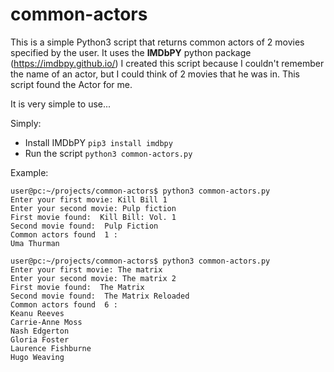
# common-actors
This is a simple Python3 script that returns common actors of 2 movies specified by the user.
It uses the **IMDbPY** python package (https://imdbpy.github.io/)
I created this script because I couldn't remember the name of an actor, but I could think of 2 movies that he was in. This script found the Actor for me. 

It is very simple to use...

Simply:
- Install IMDbPY
 `pip3 install imdbpy`
- Run the script
    `python3 common-actors.py`

Example:

    user@pc:~/projects/common-actors$ python3 common-actors.py 
    Enter your first movie: Kill Bill 1
    Enter your second movie: Pulp fiction
    First movie found:  Kill Bill: Vol. 1
    Second movie found:  Pulp Fiction
    Common actors found  1 : 
    Uma Thurman
    
    user@pc:~/projects/common-actors$ python3 common-actors.py 
    Enter your first movie: The matrix
    Enter your second movie: The matrix 2
    First movie found:  The Matrix
    Second movie found:  The Matrix Reloaded
    Common actors found  6 : 
    Keanu Reeves
    Carrie-Anne Moss
    Nash Edgerton
    Gloria Foster
    Laurence Fishburne
    Hugo Weaving

